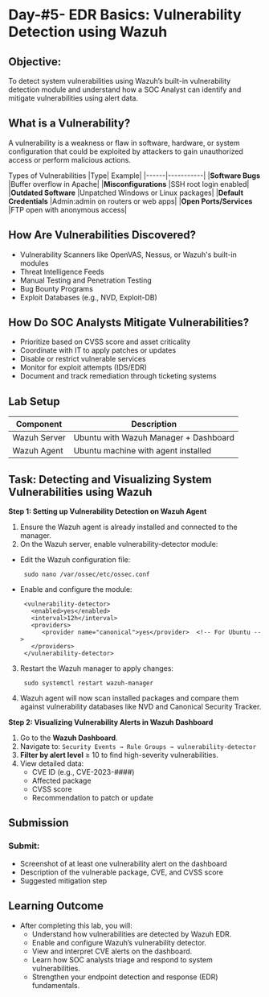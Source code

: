 # Day-#5- EDR Basics: Vulnerability Detection using Wazuh
## Objective:
To detect system vulnerabilities using Wazuh’s built-in vulnerability detection module and understand how a SOC Analyst can identify and mitigate vulnerabilities using alert data.

## What is a Vulnerability?
A vulnerability is a weakness or flaw in software, hardware, or system configuration that could be exploited by attackers to gain unauthorized access or perform malicious actions.

Types of Vulnerabilities
|Type|	Example|
|------|-----------|
|**Software Bugs**	|Buffer overflow in Apache|
|**Misconfigurations**	|SSH root login enabled|
|**Outdated Software**	|Unpatched Windows or Linux packages|
|**Default Credentials**	|Admin:admin on routers or web apps|
|**Open Ports/Services**	|FTP open with anonymous access|

## How Are Vulnerabilities Discovered?

- Vulnerability Scanners like OpenVAS, Nessus, or Wazuh's built-in modules
- Threat Intelligence Feeds
- Manual Testing and Penetration Testing
- Bug Bounty Programs
- Exploit Databases (e.g., NVD, Exploit-DB)

## How Do SOC Analysts Mitigate Vulnerabilities?
- Prioritize based on CVSS score and asset criticality
- Coordinate with IT to apply patches or updates
- Disable or restrict vulnerable services
- Monitor for exploit attempts (IDS/EDR)
- Document and track remediation through ticketing systems

## Lab Setup
|Component	|Description|
|-----|----|
|Wazuh Server|	Ubuntu with Wazuh Manager + Dashboard|
|Wazuh Agent	|Ubuntu machine with agent installed|

## Task: Detecting and Visualizing System Vulnerabilities using Wazuh

**Step 1: Setting up Vulnerability Detection on Wazuh Agent**
1. Ensure the Wazuh agent is already installed and connected to the manager.
2. On the Wazuh server, enable vulnerability-detector module:
- Edit the Wazuh configuration file:

       sudo nano /var/ossec/etc/ossec.conf

- Enable and configure the module:

       <vulnerability-detector>
         <enabled>yes</enabled>
         <interval>12h</interval>
         <providers>
            <provider name="canonical">yes</provider>  <!-- For Ubuntu -->
         </providers>
       </vulnerability-detector>

3. Restart the Wazuh manager to apply changes:

        sudo systemctl restart wazuh-manager

4. Wazuh agent will now scan installed packages and compare them against vulnerability databases like NVD and Canonical Security Tracker.

**Step 2: Visualizing Vulnerability Alerts in Wazuh Dashboard**

1. Go to the **Wazuh Dashboard**.
2. Navigate to: `Security Events → Rule Groups → vulnerability-detector`
3. **Filter by alert level** ≥ 10 to find high-severity vulnerabilities.
4. View detailed data:
   - CVE ID (e.g., CVE-2023-####)
   - Affected package
   - CVSS score
   - Recommendation to patch or update

## Submission
### Submit:

- Screenshot of at least one vulnerability alert on the dashboard
- Description of the vulnerable package, CVE, and CVSS score
- Suggested mitigation step

## Learning Outcome
- After completing this lab, you will:
   - Understand how vulnerabilities are detected by Wazuh EDR.
   - Enable and configure Wazuh’s vulnerability detector.
   - View and interpret CVE alerts on the dashboard.
   - Learn how SOC analysts triage and respond to system vulnerabilities.
   - Strengthen your endpoint detection and response (EDR) fundamentals.
